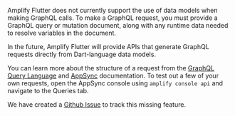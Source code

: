 <amplify-callout>

Amplify Flutter does not currently support the use of data models when making GraphQL calls. To make a GraphQL request, you must provide a GraphQL query or mutation document, along with any runtime data needed to resolve variables in the document.

In the future, Amplify Flutter will provide APIs that generate GraphQL requests directly from Dart-language data models.

You can learn more about the structure of a request from the [GraphQL Query Language](https://graphql.org/learn/) and [AppSync](https://docs.aws.amazon.com/appsync/latest/devguide/graphql-overview.html) documentation. To test out a few of your own requests, open the AppSync console using `amplify console api` and navigate to the Queries tab.

We have created a [Github Issue](https://github.com/aws-amplify/amplify-flutter/issues/308) to track this missing feature. 

</amplify-callout>